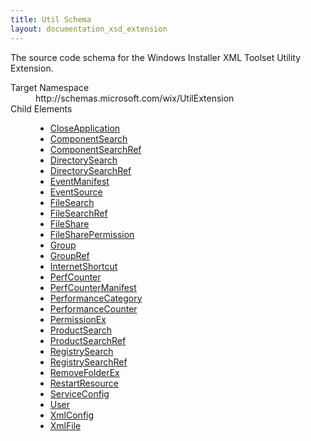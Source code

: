 ```yaml
---
title: Util Schema
layout: documentation_xsd_extension
---
```

<p>             The source code schema for the Windows Installer XML Toolset Utility Extension.         </p>
<dl>
  <dt>Target Namespace</dt>
  <dd>http://schemas.microsoft.com/wix/UtilExtension</dd>
  <dt>Child Elements</dt>
  <dd>
    <ul>
      <li>
        <a href="./closeapplication" class="extension">CloseApplication</a>
      </li>
      <li>
        <a href="./componentsearch" class="extension">ComponentSearch</a>
      </li>
      <li>
        <a href="./componentsearchref" class="extension">ComponentSearchRef</a>
      </li>
      <li>
        <a href="./directorysearch" class="extension">DirectorySearch</a>
      </li>
      <li>
        <a href="./directorysearchref" class="extension">DirectorySearchRef</a>
      </li>
      <li>
        <a href="./eventmanifest" class="extension">EventManifest</a>
      </li>
      <li>
        <a href="./eventsource" class="extension">EventSource</a>
      </li>
      <li>
        <a href="./filesearch" class="extension">FileSearch</a>
      </li>
      <li>
        <a href="./filesearchref" class="extension">FileSearchRef</a>
      </li>
      <li>
        <a href="./fileshare" class="extension">FileShare</a>
      </li>
      <li>
        <a href="./filesharepermission" class="extension">FileSharePermission</a>
      </li>
      <li>
        <a href="./group" class="extension">Group</a>
      </li>
      <li>
        <a href="./groupref" class="extension">GroupRef</a>
      </li>
      <li>
        <a href="./internetshortcut" class="extension">InternetShortcut</a>
      </li>
      <li>
        <a href="./perfcounter" class="extension">PerfCounter</a>
      </li>
      <li>
        <a href="./perfcountermanifest" class="extension">PerfCounterManifest</a>
      </li>
      <li>
        <a href="./performancecategory" class="extension">PerformanceCategory</a>
      </li>
      <li>
        <a href="./performancecounter" class="extension">PerformanceCounter</a>
      </li>
      <li>
        <a href="./permissionex" class="extension">PermissionEx</a>
      </li>
      <li>
        <a href="./productsearch" class="extension">ProductSearch</a>
      </li>
      <li>
        <a href="./productsearchref" class="extension">ProductSearchRef</a>
      </li>
      <li>
        <a href="./registrysearch" class="extension">RegistrySearch</a>
      </li>
      <li>
        <a href="./registrysearchref" class="extension">RegistrySearchRef</a>
      </li>
      <li>
        <a href="./removefolderex" class="extension">RemoveFolderEx</a>
      </li>
      <li>
        <a href="./restartresource" class="extension">RestartResource</a>
      </li>
      <li>
        <a href="./serviceconfig" class="extension">ServiceConfig</a>
      </li>
      <li>
        <a href="./user" class="extension">User</a>
      </li>
      <li>
        <a href="./xmlconfig" class="extension">XmlConfig</a>
      </li>
      <li>
        <a href="./xmlfile" class="extension">XmlFile</a>
      </li>
    </ul>
  </dd>
</dl>
